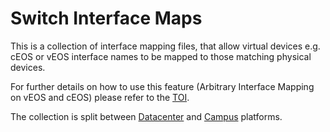 # Switch Interface Maps
This is a collection of interface mapping files, that allow virtual devices e.g. cEOS or vEOS interface names to be mapped to those matching physical devices. 

For further details on how to use this feature (Arbitrary Interface Mapping on vEOS and cEOS) please refer to the [TOI](https://www.arista.com/en/support/toi/eos-4-28-0f/16545-arbitrary-interface-mapping-on-veos-ceos).

The collection is split between [Datacenter](./Datacenter/) and [Campus](./Campus/) platforms.

